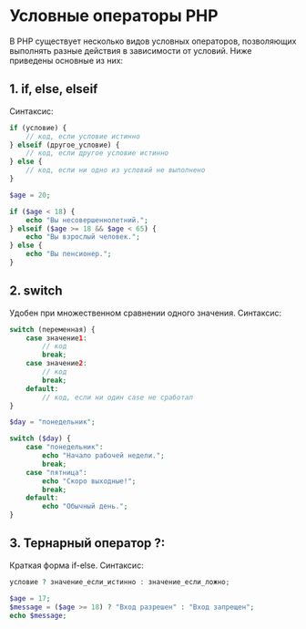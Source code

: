 # Условные операторы PHP
В PHP существует несколько видов условных операторов, позволяющих выполнять разные действия в зависимости от условий. Ниже приведены основные из них:

## 1. if, else, elseif
Синтаксис:
```php
if (условие) {
    // код, если условие истинно
} elseif (другое_условие) {
    // код, если другое условие истинно
} else {
    // код, если ни одно из условий не выполнено
}
```

```php
$age = 20;

if ($age < 18) {
    echo "Вы несовершеннолетний.";
} elseif ($age >= 18 && $age < 65) {
    echo "Вы взрослый человек.";
} else {
    echo "Вы пенсионер.";
}
```

## 2. switch
Удобен при множественном сравнении одного значения.
Синтаксис:
```php
switch (переменная) {
    case значение1:
        // код
        break;
    case значение2:
        // код
        break;
    default:
        // код, если ни один case не сработал
}
```

```php
$day = "понедельник";

switch ($day) {
    case "понедельник":
        echo "Начало рабочей недели.";
        break;
    case "пятница":
        echo "Скоро выходные!";
        break;
    default:
        echo "Обычный день.";
}
```

## 3. Тернарный оператор ?:
Краткая форма if-else.
Синтаксис:
```php
условие ? значение_если_истинно : значение_если_ложно;
```

```php
$age = 17;
$message = ($age >= 18) ? "Вход разрешен" : "Вход запрещен";
echo $message;
```
